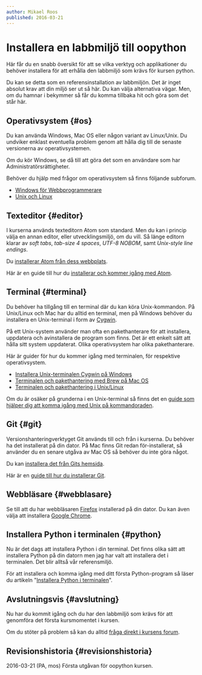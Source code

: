 ```yaml
---
author: Mikael Roos
published: 2016-03-21
---
```

Installera en labbmiljö till oopython
====================================

Här får du en snabb översikt för att se vilka verktyg och applikationer du behöver installera för att erhålla den labbmiljö som krävs för kursen python.

<!--more-->

Du kan se detta som en referensinstallation av labbmiljön. Det är inget absolut krav att din miljö ser ut så här. Du kan välja alternativa vägar. Men, om du hamnar i bekymmer så får du komma tillbaka hit och göra som det står här.



Operativsystem  {#os}
---------------------------------

Du kan använda Windows, Mac OS eller någon variant av Linux/Unix. Du undviker enklast eventuella problem genom att hålla dig till de senaste versionerna av operativsystemen.

Om du kör Windows, se då till att göra det som en användare som har Administratörsrättigheter.

Behöver du hjälp med frågor om operativsystem så finns följande subforum.

* [Windows för Webbprogrammerare]([BASEURL]forum/viewforum.php?f=55)
* [Unix och Linux]([BASEURL]forum/viewforum.php?f=49)



Texteditor {#editor}
---------------------------------

I kurserna används texteditorn Atom som standard. Men du kan i princip välja en annan editor, eller utvecklingsmiljö, om du vill. Så länge editorn klarar av *soft tabs*, *tab-size 4 spaces*, *UTF-8 NOBOM*, samt *Unix-style line endings*.

Du [installerar Atom från dess webbplats](https://atom.io/).

Här är en guide till hur du [installerar och kommer igång med Atom]([BASEURL]kunskap/installera-texteditorn-atom).



Terminal {#terminal}
---------------------------------

Du behöver ha tillgång till en terminal där du kan köra Unix-kommandon. På Unix/Linux och Mac har du alltid en terminal, men på Windows behöver du installera en Unix-terminal i form av [Cygwin](https://www.cygwin.com/).

På ett Unix-system använder man ofta en pakethanterare för att installera, uppdatera och avinstallera de program som finns. Det är ett enkelt sätt att hålla sitt system uppdaterat. Olika operativsystem har olika pakethanterare.

Här är guider för hur du kommer igång med terminalen, för respektive operativsystem.

* [Installera Unix-terminalen Cygwin på Windows]([BASEURL]kunskap/installera-unix-terminalen-cygwin-pa-windows)
* [Terminalen och pakethantering med Brew på Mac OS]([BASEURL]kunskap/terminalen-och-pakethantering-med-brew-pa-mac-os)
* [Terminalen och pakethantering i Unix/Linux]([BASEURL]kunskap/terminalen-och-pakethantering-i-unix-linux)

Om du är osäker på grunderna i en Unix-terminal så finns det en [guide som hjälper dig att komma igång med Unix på kommandoraden]([BASEURL]kunskap/20-steg-for-att-komma-i-gang-med-unix-och-terminalen).



Git {#git}
---------------------------------

Versionshanteringverktyget Git används till och från i kurserna. Du behöver ha det installerat på din dator. På Mac finns Git redan för-installerat, så använder du en senare utgåva av Mac OS så behöver du inte göra något.

Du kan [installera det från Gits hemsida](http://git-scm.com/download).

Här är en [guide till hur du installerar Git]([BASEURL]kunskap/installera-versionshanteringssystemet-git).



Webbläsare  {#webblasare}
---------------------------------

Se till att du har webbläsaren [Firefox](https://www.mozilla.org/download) installerad på din dator. Du kan även välja att installera [Google Chrome](https://www.google.com/chrome/).



Installera Python i terminalen  {#python}
---------------------------------

Nu är det dags att installera Python i din terminal. Det finns olika sätt att installera Python på din datorn men jag har valt att installera det i terminalen. Det blir alltså vår referensmiljö.

För att installera och komma igång med ditt första Python-program så läser du artikeln "[Installera Python i terminalen]([BASEURL]kunskap/installera-python-i-terminalen)".



Avslutningsvis {#avslutning}
--------------------------------------

Nu har du kommit igång och du har den labbmiljö som krävs för att genomföra det första kursmomentet i kursen.

Om du stöter på problem så kan du alltid [fråga direkt i kursens forum]([BASEURL]forum/utbildning/python).



Revisionshistoria {#revisionshistoria}
--------------------------------------

<span class='revision-history' markdown='1'>
2016-03-21 (PA, mos) Första utgåvan för oopython kursen.  
</span>
